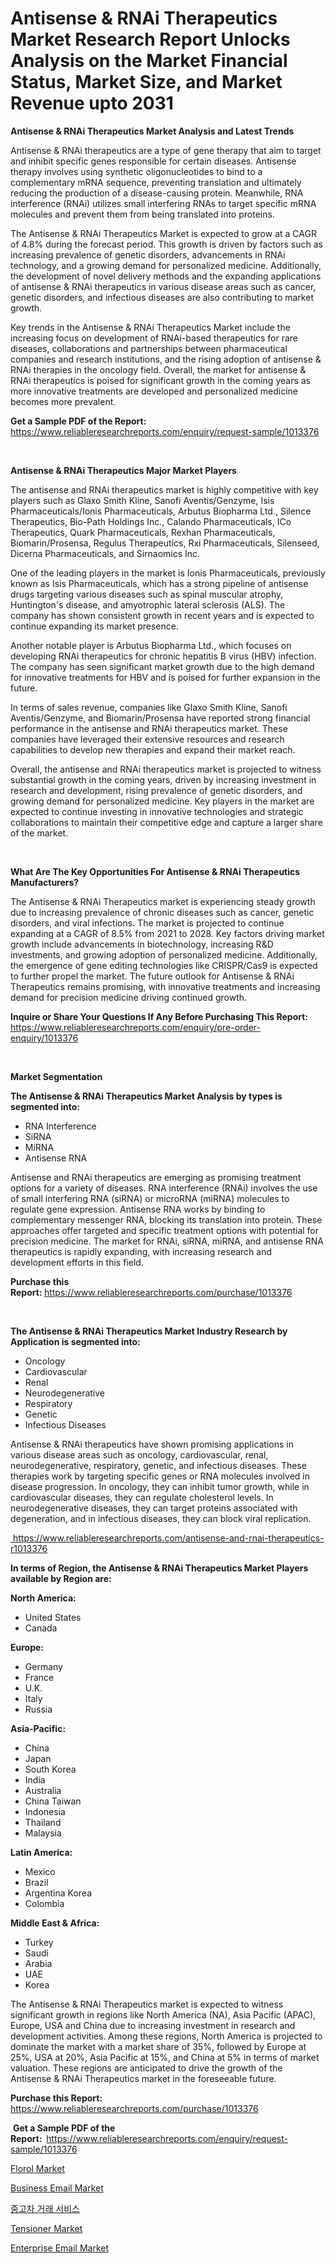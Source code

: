 <p><h1>Antisense & RNAi Therapeutics Market Research Report Unlocks Analysis on the Market Financial Status, Market Size, and Market Revenue upto 2031</h1></p><p><strong>Antisense & RNAi Therapeutics Market Analysis and Latest Trends</strong></p>
<p><p>Antisense & RNAi therapeutics are a type of gene therapy that aim to target and inhibit specific genes responsible for certain diseases. Antisense therapy involves using synthetic oligonucleotides to bind to a complementary mRNA sequence, preventing translation and ultimately reducing the production of a disease-causing protein. Meanwhile, RNA interference (RNAi) utilizes small interfering RNAs to target specific mRNA molecules and prevent them from being translated into proteins.</p><p>The Antisense & RNAi Therapeutics Market is expected to grow at a CAGR of 4.8% during the forecast period. This growth is driven by factors such as increasing prevalence of genetic disorders, advancements in RNAi technology, and a growing demand for personalized medicine. Additionally, the development of novel delivery methods and the expanding applications of antisense & RNAi therapeutics in various disease areas such as cancer, genetic disorders, and infectious diseases are also contributing to market growth.</p><p>Key trends in the Antisense & RNAi Therapeutics Market include the increasing focus on development of RNAi-based therapeutics for rare diseases, collaborations and partnerships between pharmaceutical companies and research institutions, and the rising adoption of antisense & RNAi therapies in the oncology field. Overall, the market for antisense & RNAi therapeutics is poised for significant growth in the coming years as more innovative treatments are developed and personalized medicine becomes more prevalent.</p></p>
<p><strong>Get a Sample PDF of the Report:&nbsp;</strong> <a href="https://www.reliableresearchreports.com/enquiry/request-sample/1013376">https://www.reliableresearchreports.com/enquiry/request-sample/1013376</a></p>
<p>&nbsp;</p>
<p><strong>Antisense & RNAi Therapeutics Major Market Players</strong></p>
<p><p>The antisense and RNAi therapeutics market is highly competitive with key players such as Glaxo Smith Kline, Sanofi Aventis/Genzyme, Isis Pharmaceuticals/Ionis Pharmaceuticals, Arbutus Biopharma Ltd., Silence Therapeutics, Bio-Path Holdings Inc., Calando Pharmaceuticals, ICo Therapeutics, Quark Pharmaceuticals, Rexhan Pharmaceuticals, Biomarin/Prosensa, Regulus Therapeutics, Rxi Pharmaceuticals, Silenseed, Dicerna Pharmaceuticals, and Sirnaomics Inc.</p><p>One of the leading players in the market is Ionis Pharmaceuticals, previously known as Isis Pharmaceuticals, which has a strong pipeline of antisense drugs targeting various diseases such as spinal muscular atrophy, Huntington's disease, and amyotrophic lateral sclerosis (ALS). The company has shown consistent growth in recent years and is expected to continue expanding its market presence.</p><p>Another notable player is Arbutus Biopharma Ltd., which focuses on developing RNAi therapeutics for chronic hepatitis B virus (HBV) infection. The company has seen significant market growth due to the high demand for innovative treatments for HBV and is poised for further expansion in the future.</p><p>In terms of sales revenue, companies like Glaxo Smith Kline, Sanofi Aventis/Genzyme, and Biomarin/Prosensa have reported strong financial performance in the antisense and RNAi therapeutics market. These companies have leveraged their extensive resources and research capabilities to develop new therapies and expand their market reach.</p><p>Overall, the antisense and RNAi therapeutics market is projected to witness substantial growth in the coming years, driven by increasing investment in research and development, rising prevalence of genetic disorders, and growing demand for personalized medicine. Key players in the market are expected to continue investing in innovative technologies and strategic collaborations to maintain their competitive edge and capture a larger share of the market.</p></p>
<p>&nbsp;</p>
<p><strong>What Are The Key Opportunities For Antisense & RNAi Therapeutics Manufacturers?</strong></p>
<p><p>The Antisense & RNAi Therapeutics market is experiencing steady growth due to increasing prevalence of chronic diseases such as cancer, genetic disorders, and viral infections. The market is projected to continue expanding at a CAGR of 8.5% from 2021 to 2028. Key factors driving market growth include advancements in biotechnology, increasing R&D investments, and growing adoption of personalized medicine. Additionally, the emergence of gene editing technologies like CRISPR/Cas9 is expected to further propel the market. The future outlook for Antisense & RNAi Therapeutics remains promising, with innovative treatments and increasing demand for precision medicine driving continued growth.</p></p>
<p><strong>Inquire or Share Your Questions If Any Before Purchasing This Report:</strong> <a href="https://www.reliableresearchreports.com/enquiry/pre-order-enquiry/1013376">https://www.reliableresearchreports.com/enquiry/pre-order-enquiry/1013376</a></p>
<p>&nbsp;</p>
<p><strong>Market Segmentation</strong></p>
<p><strong>The Antisense & RNAi Therapeutics Market Analysis by types is segmented into:</strong></p>
<p><ul><li>RNA Interference</li><li>SiRNA</li><li>MiRNA</li><li>Antisense RNA</li></ul></p>
<p><p>Antisense and RNAi therapeutics are emerging as promising treatment options for a variety of diseases. RNA interference (RNAi) involves the use of small interfering RNA (siRNA) or microRNA (miRNA) molecules to regulate gene expression. Antisense RNA works by binding to complementary messenger RNA, blocking its translation into protein. These approaches offer targeted and specific treatment options with potential for precision medicine. The market for RNAi, siRNA, miRNA, and antisense RNA therapeutics is rapidly expanding, with increasing research and development efforts in this field.</p></p>
<p><strong>Purchase this Report:&nbsp;</strong><a href="https://www.reliableresearchreports.com/purchase/1013376">https://www.reliableresearchreports.com/purchase/1013376</a></p>
<p>&nbsp;</p>
<p><strong>The Antisense & RNAi Therapeutics Market Industry Research by Application is segmented into:</strong></p>
<p><ul><li>Oncology</li><li>Cardiovascular</li><li>Renal</li><li>Neurodegenerative</li><li>Respiratory</li><li>Genetic</li><li>Infectious Diseases</li></ul></p>
<p><p>Antisense & RNAi therapeutics have shown promising applications in various disease areas such as oncology, cardiovascular, renal, neurodegenerative, respiratory, genetic, and infectious diseases. These therapies work by targeting specific genes or RNA molecules involved in disease progression. In oncology, they can inhibit tumor growth, while in cardiovascular diseases, they can regulate cholesterol levels. In neurodegenerative diseases, they can target proteins associated with degeneration, and in infectious diseases, they can block viral replication.</p></p>
<p><a href="https://www.reliableresearchreports.com/antisense-and-rnai-therapeutics-r1013376">&nbsp;https://www.reliableresearchreports.com/antisense-and-rnai-therapeutics-r1013376</a></p>
<p><strong>In terms of Region, the Antisense & RNAi Therapeutics Market Players available by Region are:</strong></p>
<p>
    <p> <strong> North America: </strong>
        <ul>
            <li>United States</li>
            <li>Canada</li>
        </ul>
        </p> 
    <p> <strong> Europe: </strong>
        <ul>
            <li>Germany</li>
            <li>France</li>
            <li>U.K.</li>
            <li>Italy</li>
            <li>Russia</li>
        </ul>
        </p> 
    <p> <strong> Asia-Pacific: </strong>
        <ul>
            <li>China</li>
            <li>Japan</li>
            <li>South Korea</li>
            <li>India</li>
            <li>Australia</li>
            <li>China Taiwan</li>
            <li>Indonesia</li>
            <li>Thailand</li>
            <li>Malaysia</li>
        </ul>
        </p> 
    <p> <strong> Latin America: </strong>
        <ul>
            <li>Mexico</li>
            <li>Brazil</li>
            <li>Argentina Korea</li>
            <li>Colombia</li>
        </ul>
        </p> 
    <p> <strong> Middle East & Africa: </strong>
        <ul>
            <li>Turkey</li>
            <li>Saudi</li>
            <li>Arabia</li>
            <li>UAE</li>
            <li>Korea</li>
        </ul>
    </p>
    </p>
<p><p>The Antisense & RNAi Therapeutics market is expected to witness significant growth in regions like North America (NA), Asia Pacific (APAC), Europe, USA and China due to increasing investment in research and development activities. Among these regions, North America is projected to dominate the market with a market share of 35%, followed by Europe at 25%, USA at 20%, Asia Pacific at 15%, and China at 5% in terms of market valuation. These regions are anticipated to drive the growth of the Antisense & RNAi Therapeutics market in the foreseeable future.</p></p>
<p><strong>Purchase this Report: </strong><a href="https://www.reliableresearchreports.com/purchase/1013376">https://www.reliableresearchreports.com/purchase/1013376</a></p>
<p>&nbsp;<strong>Get a Sample PDF of the Report:&nbsp;&nbsp;</strong><a href="https://www.reliableresearchreports.com/enquiry/request-sample/1013376">https://www.reliableresearchreports.com/enquiry/request-sample/1013376</a></p>
<p><strong></strong></p>
<p><p><a href="https://www.linkedin.com/pulse/global-florol-market-analys-heuristic-markets-rjfbe?trackingId=ydzoYfPbQqGdOZJ8u6E2Gg%3D%3D">Florol Market</a></p><p><a href="https://github.com/angeliabkratze/Market-Research-Report-List-2/blob/main/business-email-market.md">Business Email Market</a></p><p><a href="https://github.com/kimvicki3212024/Market-Research-Report-List-2/blob/main/543568180260.md">중고차 거래 서비스</a></p><p><a href="https://www.linkedin.com/pulse/global-tensioner-market-analysis-trends-forecasts-growth-ngjie?trackingId=csVM5YOrTGCTTljamTM6PA%3D%3D">Tensioner Market</a></p><p><a href="https://github.com/Angelnienowdseej3e45z3p8c/Market-Research-Report-List-3/blob/main/enterprise-email-market.md">Enterprise Email Market</a></p></p>